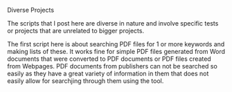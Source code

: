 Diverse Projects

The scripts that I post here are diverse in nature and involve specific tests or projects that are unrelated to bigger projects.

The first script here is about searching PDF files for 1 or more keywords and making lists of these.
It works fine for simple PDF files generated from Word documents that were converted to PDF documents or PDF files created from Webpages.
PDF documents from publishers can not be searched so easily as they have a great variety of information in them that does not easily allow for searchjing through them using the tool.
